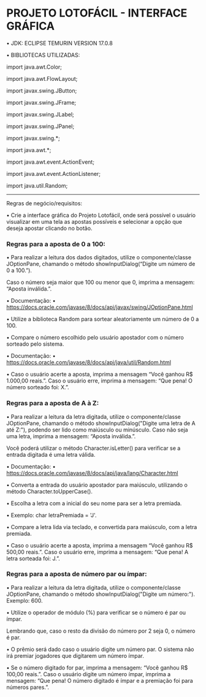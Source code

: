 # PROJETO LOTOFÁCIL - INTERFACE GRÁFICA

• JDK: ECLIPSE TEMURIN VERSION 17.0.8

• BIBLIOTECAS UTILIZADAS: 

import java.awt.Color;

import java.awt.FlowLayout;

import javax.swing.JButton;

import javax.swing.JFrame;

import javax.swing.JLabel;

import javax.swing.JPanel;

import javax.swing.*;

import java.awt.*;

import java.awt.event.ActionEvent;

import java.awt.event.ActionListener;

import java.util.Random;

**************************
Regras de negócio/requisitos:

• Crie a interface gráfica do Projeto Lotofácil, onde será possível o usuário visualizar em uma tela as apostas possíveis e selecionar a opção que deseja apostar clicando no botão.

### Regras para a aposta de 0 a 100:

• Para realizar a leitura dos dados digitados, utilize o componente/classe JOptionPane,
chamando o método showInputDialog(“Digite um número de 0 a 100.”). 

Caso o número seja maior que 100 ou menor que 0, imprima a mensagem: “Aposta inválida.”.

• Documentação:
• https://docs.oracle.com/javase/8/docs/api/javax/swing/JOptionPane.html

• Utilize a biblioteca Random para sortear aleatoriamente um número de 0 a 100.

• Compare o número escolhido pelo usuário apostador com o número sorteado pelo
sistema.

• Documentação:
• https://docs.oracle.com/javase/8/docs/api/java/util/Random.html


• Caso o usuário acerte a aposta, imprima a mensagem “Você ganhou R$ 1.000,00
reais.”. Caso o usuário erre, imprima a mensagem: “Que pena! O número sorteado
foi: X.”.

### Regras para a aposta de A à Z: 

• Para realizar a leitura da letra digitada, utilize o componente/classe JOptionPane,
chamando o método showInputDialog("Digite uma letra de A até Z:"), podendo
ser lido como maiúsculo ou minúsculo. Caso não seja uma letra, imprima a mensagem: “Aposta inválida.”. 

Você poderá utilizar o método Character.isLetter() para verificar se a entrada digitada é uma letra válida.

• Documentação:
• https://docs.oracle.com/javase/8/docs/api/java/lang/Character.html

• Converta a entrada do usuário apostador para maiúsculo, utilizando o método
Character.toUpperCase().

• Escolha a letra com a inicial do seu nome para ser a letra premiada.

• Exemplo: char letraPremiada = 'J'.

• Compare a letra lida via teclado, e convertida para maiúsculo, com a letra premiada.

• Caso o usuário acerte a aposta, imprima a mensagem “Você ganhou R$ 500,00
reais.”. Caso o usuário erre, imprima a mensagem: “Que pena! A letra sorteada foi:
J.”.

### Regras para a aposta de número par ou ímpar:

• Para realizar a leitura da letra digitada, utilize o componente/classe JOptionPane,
chamando o método showInputDialog("Digite um número:"). Exemplo: 600.

• Utilize o operador de módulo (%) para verificar se o número é par ou ímpar.

Lembrando que, caso o resto da divisão do número por 2 seja 0, o número é par.

• O prêmio será dado caso o usuário digite um número par. O sistema não irá
premiar jogadores que digitarem um número ímpar.

• Se o número digitado for par, imprima a mensagem: “Você ganhou R$ 100,00
reais.”. Caso o usuário digite um número ímpar, imprima a mensagem: “Que pena!
O número digitado é ímpar e a premiação foi para números pares.”.
